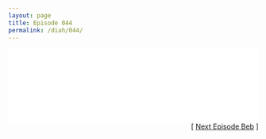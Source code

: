 ```yaml
---
layout: page
title: Episode 044
permalink: /diah/044/
---
```


<iframe allowfullscreen="true" frameborder="0" style="width:100%;" marginheight="0" marginwidth="0" mozallowfullscreen="true" scrolling="NO" src="//gdriveplayer.us/embed2.php?link=26tTjVRVpGLlZu%252BCkZsZ%252BQWOPcytFlxZ9%252F%252BKzcy0lWJIXHG6DrP65MIkm1KgHC9xYuxvkQvGcDnUj2kBsOBWJPR5RIqJallJc7Vg2UgcOPET%252BSKaqds%252BTNg15o2HsnbiDKB8iR%252FN%252Fg5Mhb8v90nMS1RombbQwdhBsnVaqbP2TAi6KacQgzkLOVRfzJ5UqrxTX5AEPYjFh9LghXsdopHO0L&amp;no_adult=yes" webkitallowfullscreen="true"></iframe>

<div align="right">[ <a href="/diah/045/">Next Episode Beb</a> ]</div>

